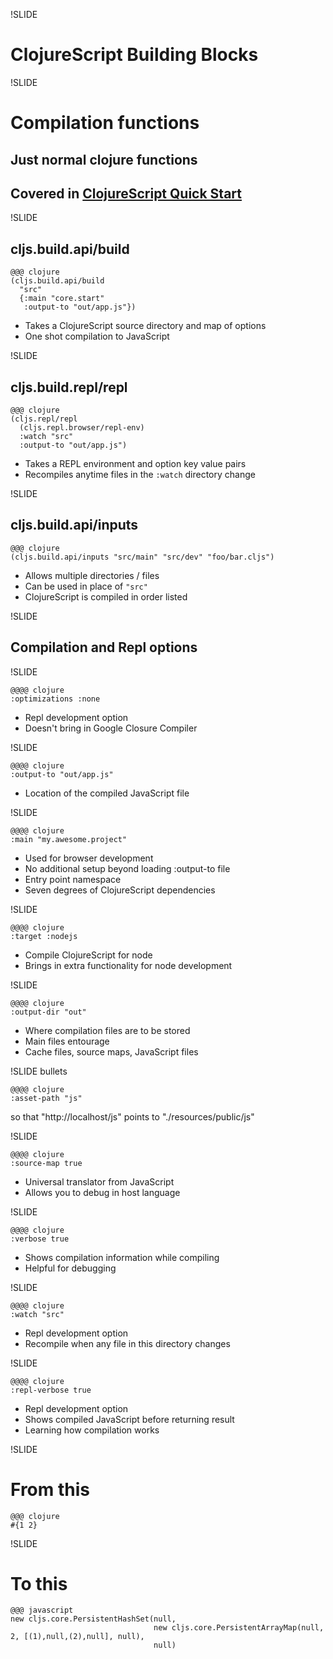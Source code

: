 !SLIDE

# ClojureScript Building Blocks

!SLIDE

# Compilation functions
## Just normal clojure functions
## Covered in [ClojureScript Quick Start](https://github.com/clojure/clojurescript/wiki/Quick-Start)

!SLIDE

## cljs.build.api/build

    @@@ clojure
    (cljs.build.api/build
      "src"
      {:main "core.start"
       :output-to "out/app.js"})
- Takes a ClojureScript source directory and map of options
- One shot compilation to JavaScript

!SLIDE

## cljs.build.repl/repl

    @@@ clojure
    (cljs.repl/repl
      (cljs.repl.browser/repl-env)
      :watch "src"
      :output-to "out/app.js")
- Takes a REPL environment and option key value pairs
- Recompiles anytime files in the `:watch` directory change

!SLIDE

## cljs.build.api/inputs

    @@@ clojure
    (cljs.build.api/inputs "src/main" "src/dev" "foo/bar.cljs")

- Allows multiple directories / files
- Can be used in place of `"src"`
- ClojureScript is compiled in order listed

!SLIDE

## Compilation and Repl options

!SLIDE

    @@@@ clojure
    :optimizations :none

- Repl development option
- Doesn't bring in Google Closure Compiler

!SLIDE

    @@@@ clojure
    :output-to "out/app.js"

- Location of the compiled JavaScript file

!SLIDE

    @@@@ clojure
    :main "my.awesome.project"

- Used for browser development
- No additional setup beyond loading :output-to file
- Entry point namespace
- Seven degrees of ClojureScript dependencies

!SLIDE

    @@@@ clojure
    :target :nodejs

- Compile ClojureScript for node
- Brings in extra functionality for node development

!SLIDE

    @@@@ clojure
    :output-dir "out"

- Where compilation files are to be stored
- Main files entourage
- Cache files, source maps, JavaScript files

!SLIDE bullets

    @@@@ clojure
    :asset-path "js"

so that "http://localhost/js" points to "./resources/public/js"

!SLIDE

    @@@@ clojure
    :source-map true

- Universal translator from JavaScript
- Allows you to debug in host language

!SLIDE

    @@@@ clojure
    :verbose true

- Shows compilation information while compiling
- Helpful for debugging

!SLIDE

    @@@@ clojure
    :watch "src"

- Repl development option
- Recompile when any file in this directory changes

!SLIDE

    @@@@ clojure
    :repl-verbose true

- Repl development option
- Shows compiled JavaScript before returning result
- Learning how compilation works

!SLIDE

# From this

    @@@ clojure
    #{1 2}

!SLIDE

# To this

    @@@ javascript
    new cljs.core.PersistentHashSet(null,
                                    new cljs.core.PersistentArrayMap(null, 2, [(1),null,(2),null], null),
                                    null)
